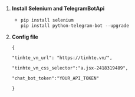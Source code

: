 1. **Install Selenium and TelegramBotApi**

   - ```powershell
     pip install selenium
     pip install python-telegram-bot --upgrade
     ```

2. **Config file**

   `{`

    `"tinhte_vn_url": "https://tinhte.vn/",`

    `"tinhte_vn_css_selector":"a.jsx-2418319489",`

    `"chat_bot_token":"YOUR_API_TOKEN"`

   `}`